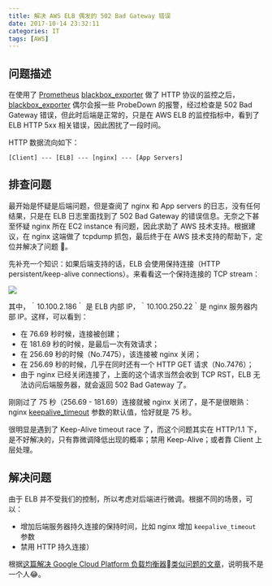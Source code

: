 ```yaml
---
title: 解决 AWS ELB 偶发的 502 Bad Gateway 错误
date: 2017-10-14 23:32:11
categories: IT
tags: [AWS]
---
```


## 问题描述

在使用了 [Prometheus] [blackbox_exporter] 做了 HTTP 协议的监控之后，[blackbox_exporter] 偶尔会报一些 ProbeDown 的报警，经过检查是 502 Bad Gateway 错误，但此时后端是正常的，只是在 AWS ELB 的监控指标中，看到了 ELB HTTP 5xx 相关错误，因此困扰了一段时间。

HTTP 数据流向如下：

```
[Client] --- [ELB] --- [nginx] --- [App Servers]
```

## 排查问题

<!-- more -->

最开始是怀疑是后端问题，但是查阅了 nginx 和 App servers 的日志，没有任何结果，只是在 ELB 日志里面找到了 502 Bad Gateway 的错误信息。无奈之下甚至怀疑 nginx 所在 EC2 instance 有问题，因此求助了 AWS 技术支持。根据建议，在 nginx 这端做了 tcpdump 抓包，最后终于在 AWS 技术支持的帮助下，定位并解决了问题 🎉。

先补充一个知识：如果后端支持的话，ELB 会使用保持连接（HTTP persistent/keep-alive connections）。来看看这一个保持连接的 TCP stream：

![](http://theo-im.qiniudn.com/images/2017-10-14-tcpdump.png)

其中，｀10.100.2.186｀ 是 ELB 内部 IP，｀10.100.250.22｀是 nginx 服务器内部 IP。这样，可以看到：

- 在 76.69 秒时候，连接被创建；
- 在 181.69 秒的时候，是最后一次有效请求；
- 在 256.69 秒的时候（No.7475），该连接被 nginx 关闭；
- 在 256.69 秒的时候，几乎在同时还有一个 HTTP GET 请求（No.7476）；
- 由于 nginx 已经关闭连接了，上面的这个请求当然会收到 TCP RST，ELB 无法访问后端服务器，就会返回 502 Bad Gateway 了。

刚刚过了 75 秒（256.69 - 181.69）连接就被 nginx 关闭了，是不是很眼熟：nginx [keepalive_timeout] 参数的默认值，恰好就是 75 秒。

很明显是遇到了 Keep-Alive timeout race 了，而这个问题其实在 HTTP/1.1 下，是不好解决的，只有靠微调降低出现的概率；禁用 Keep-Alive；或者靠 Client 上层处理。

## 解决问题

由于 ELB 并不受我们的控制，所以考虑对后端进行微调。根据不同的场景，可以：

- 增加后端服务器持久连接的保持时间，比如 nginx 增加 `keepalive_timeout` 参数
- 禁用 HTTP 持久连接）

根据[这篇解决 Google Cloud Platform 负载均衡器类似问题的文章](https://blog.percy.io/tuning-nginx-behind-google-cloud-platform-http-s-load-balancer-305982ddb340)，说明我不是一个人😂。

[Prometheus]: https://prometheus.io
[blackbox_exporter]: https://github.com/prometheus/blackbox_exporter
[keepalive_timeout]: http://nginx.org/en/docs/http/ngx_http_core_module.html#keepalive_timeout
